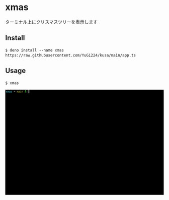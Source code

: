 # xmas

ターミナル上にクリスマスツリーを表示します

## Install

```
$ deno install --name xmas https://raw.githubusercontent.com/YuG1224/kusa/main/app.ts
```

## Usage

```
$ xmas
```

![terminal.gif](terminal.gif)
